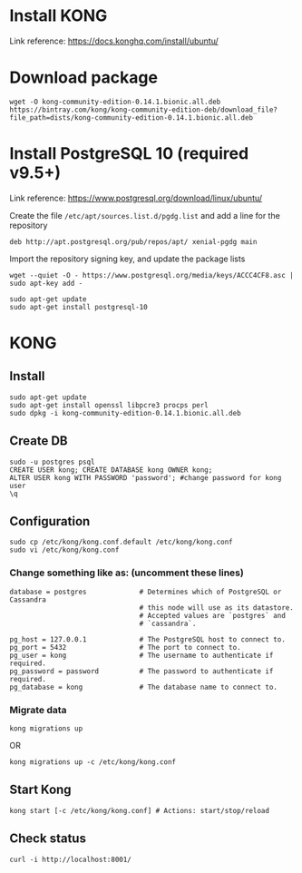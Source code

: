 #  Install KONG
Link reference: https://docs.konghq.com/install/ubuntu/
# Download package
```
wget -O kong-community-edition-0.14.1.bionic.all.deb https://bintray.com/kong/kong-community-edition-deb/download_file?file_path=dists/kong-community-edition-0.14.1.bionic.all.deb
```
# Install PostgreSQL 10 (required v9.5+)
Link reference: https://www.postgresql.org/download/linux/ubuntu/

Create the file `/etc/apt/sources.list.d/pgdg.list` and add a line for the repository
```
deb http://apt.postgresql.org/pub/repos/apt/ xenial-pgdg main
```
Import the repository signing key, and update the package lists
```
wget --quiet -O - https://www.postgresql.org/media/keys/ACCC4CF8.asc | sudo apt-key add -
```
```
sudo apt-get update
sudo apt-get install postgresql-10
```

# KONG
## Install
```
sudo apt-get update
sudo apt-get install openssl libpcre3 procps perl
sudo dpkg -i kong-community-edition-0.14.1.bionic.all.deb
```
## Create DB

```
sudo -u postgres psql
CREATE USER kong; CREATE DATABASE kong OWNER kong;
ALTER USER kong WITH PASSWORD 'password'; #change password for kong user
\q
```

## Configuration
```
sudo cp /etc/kong/kong.conf.default /etc/kong/kong.conf
sudo vi /etc/kong/kong.conf
```
### Change something like as: (uncomment these lines)
```
database = postgres             # Determines which of PostgreSQL or Cassandra
                                # this node will use as its datastore.
                                # Accepted values are `postgres` and
                                # `cassandra`.

pg_host = 127.0.0.1             # The PostgreSQL host to connect to.
pg_port = 5432                  # The port to connect to.
pg_user = kong                  # The username to authenticate if required.
pg_password = password          # The password to authenticate if required.
pg_database = kong              # The database name to connect to.
```
### Migrate data
```
kong migrations up
```
OR 
```
kong migrations up -c /etc/kong/kong.conf
```
## Start Kong
```
kong start [-c /etc/kong/kong.conf] # Actions: start/stop/reload
```
## Check status
```
curl -i http://localhost:8001/
```
